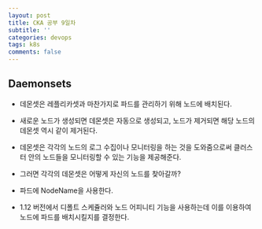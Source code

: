 ```yaml
---
layout: post
title: CKA 공부 9일차
subtitle: ''
categories: devops
tags: k8s
comments: false
---
```


## Daemonsets

- 데몬셋은 레플리카셋과 마찬가지로 파드를 관리하기 위해 노드에 배치된다.

- 새로운 노드가 생성되면 데몬셋은 자동으로 생성되고, 노드가 제거되면 해당 노드의 데몬셋 역시 같이 제거된다.

- 데몬셋은 각각의 노드의 로그 수집이나 모니터링을 하는 것을 도와줌으로써 클러스터 안의 노드들을 모니터링할 수 있는 기능을 제공해준다.

- 그러면 각각의 데몬셋은 어떻게 자신의 노드를 찾아갈까?

- 파드에 NodeName을 사용한다.

- 1.12 버전에서 디폴트 스케쥴러와 노드 어피니티 기능을 사용하는데 이를 이용하여 노드에 파드를 배치시킬지를 결정한다.
